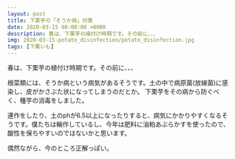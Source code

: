 ```yaml
---
layout: post
title: 下栗芋の「そうか病」対策
date: 2020-03-15 00:00:00 +0900
description: 春は、下栗芋の植付け時期です。その前に、、、
img: 2020-03-15-potato_disinfection/potato_disinfection.jpg
tags: [下栗いも]
---
```


春は、下栗芋の植付け時期です。その前に、、、

根菜類には、そうか病という病気があるそうです。土の中で病原菌(放線菌)に感染し、皮がかさぶた状になってしまうのだとか。
下栗芋をその病から防ぐべく、種芋の消毒をしました。

連作をしたり、土のphが6.5以上になったりすると、病気にかかりやすくなるそうです。僕たちは輪作しているし、今年は肥料に油粕あぶらかすを使ったので、酸性を保ちやすいのではないかと思います。

偶然ながら、今のところ正解っぽい。
